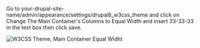 Go to your-drupal-site-name/admin/appearance/settings/drupal8\_w3css\_theme and click on Change The Main Container's Columns to Equal Width and insert 33-33-33 in the text box then click save.

![W3CSS Theme, Main Container Equal Widht](https://www.drupal.org/files/d8-equal-width-1.png)